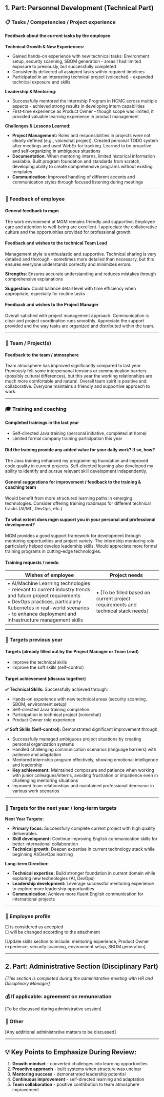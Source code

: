 
## 1. Part: Personnel Development (Technical Part)

### 📋 Tasks / Competencies / Project experience

#### **Feedback about the current tasks by the employee**

**Technical Growth & New Experiences:**

- Gained hands-on experience with new technical tasks: Environment setup, security scanning, SBOM generation - areas I had limited exposure to previously, but successfully completed
- Consistently delivered all assigned tasks within required timelines
- Participated in an interesting technical project (voicechat) - expanded technical exposure and skills

**Leadership & Mentoring:**

- Successfully mentored the Internship Program in HCMC across multiple aspects - achieved strong results in developing intern capabilities
- First-time experience as Product Owner - though scope was limited, it provided valuable learning experience in product management

**Challenges & Lessons Learned:**

- **Project Management:** Roles and responsibilities in projects were not clearly defined (e.g., voicechat project). Created personal TODO system after meetings and used WebEx for tracking. Learned to be proactive and self-organizing in ambiguous situations
- **Documentation:** When mentoring interns, limited historical information available. Built program foundation and standards from scratch, developing ability to create comprehensive programs without existing templates
- **Communication:** Improved handling of different accents and communication styles through focused listening during meetings

---

### 💬 Feedback of employee

#### **General feedback to mgm**

The work environment at MGM remains friendly and supportive. Employee care and attention to well-being are excellent. I appreciate the collaborative culture and the opportunities provided for professional growth.

#### **Feedback and wishes to the technical Team Lead**

Management style is enthusiastic and supportive. Technical sharing is very detailed and thorough - sometimes more detailed than necessary, but this ensures everyone understands correctly and minimizes errors.

**Strengths:** Ensures accurate understanding and reduces mistakes through comprehensive explanations

**Suggestion:** Could balance detail level with time efficiency when appropriate, especially for routine tasks

#### **Feedback and wishes to the Project Manager**

Overall satisfied with project management approach. Communication is clear and project coordination runs smoothly. Appreciate the support provided and the way tasks are organized and distributed within the team.

---

### 👥 Team / Project(s)

#### **Feedback to the team / atmosphere**

Team atmosphere has improved significantly compared to last year. Previously felt some interpersonal tensions or communication barriers (possibly cultural differences), but this year the working relationships are much more comfortable and natural. Overall team spirit is positive and collaborative. Everyone maintains a friendly and supportive approach to work.

---

### 🎓 Training and coaching

#### **Completed trainings in the last year**

- Self-directed Java training (personal initiative, completed at home)
- Limited formal company training participation this year

#### **Did the training provide any added value for your daily work? If so, how?**

The Java training enhanced my programming foundation and improved code quality in current projects. Self-directed learning also developed my ability to identify and pursue relevant skill development independently.

#### **General suggestions for improvement / feedback to the training & coaching team**

Would benefit from more structured learning paths in emerging technologies. Consider offering training roadmaps for different technical tracks (AI/ML, DevOps, etc.)

#### **To what extent does mgm support you in your personal and professional development?**

MGM provides a good support framework for development through mentoring opportunities and project variety. The internship mentoring role particularly helped develop leadership skills. Would appreciate more formal training programs in cutting-edge technologies.

#### **Training requests / needs:**

|**Wishes of employee**|**Project needs**|
|---|---|
|• AI/Machine Learning technologies - relevant to current industry trends and future project requirements<br>• DevOps practices, particularly Kubernetes in real-world scenarios - to enhance deployment and infrastructure management skills|• [To be filled based on current project requirements and technical stack needs]|

---

### 🎯 Targets previous year

#### **Targets** (already filled out by the Project Manager or Team Lead)

- Improve the technical skills
- Improve the soft skills (self-control)

#### **Target achievement** (discuss together)

**✅ Technical Skills:** Successfully achieved through:

- Hands-on experience with new technical areas (security scanning, SBOM, environment setup)
- Self-directed Java training completion
- Participation in technical project (voicechat)
- Product Owner role experience

**✅ Soft Skills (Self-control):** Demonstrated significant improvement through:

- Successfully managed ambiguous project situations by creating personal organization systems
- Handled challenging communication scenarios (language barriers) with patience and adaptation
- Mentored internship program effectively, showing emotional intelligence and leadership
- **Key achievement:** Maintained composure and patience when working with junior colleagues/interns, avoiding frustration or impatience even in challenging mentoring situations
- Improved team relationships and maintained professional demeanor in various work scenarios

---

### 🎯 Targets for the next year / long-term targets

**Next Year Targets:**

- **Primary focus:** Successfully complete current project with high quality deliverables
- **Skill development:** Continue improving English communication skills for better international collaboration
- **Technical growth:** Deepen expertise in current technology stack while beginning AI/DevOps learning

**Long-term Direction:**

- **Technical expertise:** Build stronger foundation in current domain while exploring new technologies (AI, DevOps)
- **Leadership development:** Leverage successful mentoring experience to explore more leadership opportunities
- **Communication:** Achieve more fluent English communication for international projects

---

### 👤 Employee profile

☐ is considered as accepted  
☐ will be changed according to the attachment

[Update skills section to include: mentoring experience, Product Owner experience, security scanning, environment setup, SBOM generation]

---

## 2. Part: Administrative Section (Disciplinary Part)

_[This section is completed during the administrative meeting with HR and Disciplinary Manager]_

### 💰 If applicable: agreement on remuneration

[To be discussed during administrative session]

### 📄 Other

[Any additional administrative matters to be discussed]

---

## 💡 Key Points to Emphasize During Review:

1. **Growth mindset** - converted challenges into learning opportunities
2. **Proactive approach** - built systems when structure was unclear
3. **Mentoring success** - demonstrated leadership potential
4. **Continuous improvement** - self-directed learning and adaptation
5. **Team collaboration** - positive contribution to team atmosphere improvement